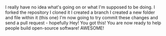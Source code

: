 I really have no idea what's going on or what I'm supposed to be doing. 
I forked the repository
I cloned it
I created a branch
I created a new folder and file within it (this one)
I'm now going to try commit these changes and send a pull request - hopefully
Hey! You got this! You are now ready to help people build open-source software!
AWESOME!
